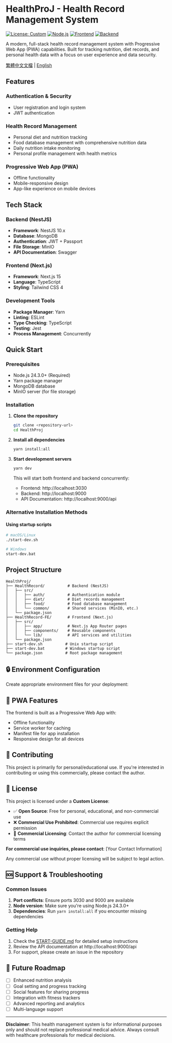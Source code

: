 # HealthProJ - Health Record Management System

[![License: Custom](https://img.shields.io/badge/License-Custom-blue.svg)](LICENSE)
[![Node.js](https://img.shields.io/badge/Node.js-24.3.0-green.svg)](https://nodejs.org/)
[![Frontend](https://img.shields.io/badge/Frontend-Next.js%2015-black.svg)](https://nextjs.org/)
[![Backend](https://img.shields.io/badge/Backend-NestJS-red.svg)](https://nestjs.com/)

A modern, full-stack health record management system with Progressive Web App (PWA) capabilities. Built for tracking nutrition, diet records, and personal health data with a focus on user experience and data security.

[繁體中文文檔](README.zh-TW.md) | [English](README.md)

## Features

### Authentication & Security
- User registration and login system
- JWT authentication

### Health Record Management
- Personal diet and nutrition tracking
- Food database management with comprehensive nutrition data
- Daily nutrition intake monitoring
- Personal profile management with health metrics

### Progressive Web App (PWA)
- Offline functionality
- Mobile-responsive design
- App-like experience on mobile devices

## Tech Stack

### Backend (NestJS)
- **Framework**: NestJS 10.x
- **Database**: MongoDB
- **Authentication**: JWT + Passport
- **File Storage**: MinIO
- **API Documentation**: Swagger

### Frontend (Next.js)
- **Framework**: Next.js 15
- **Language**: TypeScript
- **Styling**: Tailwind CSS 4

### Development Tools
- **Package Manager**: Yarn
- **Linting**: ESLint
- **Type Checking**: TypeScript
- **Testing**: Jest
- **Process Management**: Concurrently

## Quick Start

### Prerequisites

- Node.js 24.3.0+ (Required)
- Yarn package manager
- MongoDB database
- MinIO server (for file storage)

### Installation

1. **Clone the repository**
   ```bash
   git clone <repository-url>
   cd HealthProj
   ```

2. **Install all dependencies**
   ```bash
   yarn install:all
   ```

3. **Start development servers**
   ```bash
   yarn dev
   ```

   This will start both frontend and backend concurrently:
   - Frontend: http://localhost:3030
   - Backend: http://localhost:9000
   - API Documentation: http://localhost:9000/api

### Alternative Installation Methods

#### Using startup scripts
```bash
# macOS/Linux
./start-dev.sh

# Windows
start-dev.bat
```

## Project Structure

```
HealthProj/
├── HealthRecord/          # Backend (NestJS)
│   ├── src/
│   │   ├── auth/          # Authentication module
│   │   ├── diet/          # Diet records management
│   │   ├── food/          # Food database management
│   │   └── common/        # Shared services (MinIO, etc.)
│   └── package.json
├── HealthRecord-FE/       # Frontend (Next.js)
│   ├── src/
│   │   ├── app/           # Next.js App Router pages
│   │   ├── components/    # Reusable components
│   │   └── lib/           # API services and utilities
│   └── package.json
├── start-dev.sh          # Unix startup script
├── start-dev.bat         # Windows startup script
└── package.json          # Root package management
```

## 🔒 Environment Configuration

Create appropriate environment files for your deployment:

## 📱 PWA Features

The frontend is built as a Progressive Web App with:
- Offline functionality
- Service worker for caching
- Manifest file for app installation
- Responsive design for all devices

## 🤝 Contributing

This project is primarily for personal/educational use. If you're interested in contributing or using this commercially, please contact the author.

## 📄 License

This project is licensed under a **Custom License**:

- ✅ **Open Source**: Free for personal, educational, and non-commercial use
- ❌ **Commercial Use Prohibited**: Commercial use requires explicit permission
- 💼 **Commercial Licensing**: Contact the author for commercial licensing terms

**For commercial use inquiries, please contact**: [Your Contact Information]

Any commercial use without proper licensing will be subject to legal action.

## 🆘 Support & Troubleshooting

### Common Issues

1. **Port conflicts**: Ensure ports 3030 and 9000 are available
2. **Node version**: Make sure you're using Node.js 24.3.0+
3. **Dependencies**: Run `yarn install:all` if you encounter missing dependencies

### Getting Help

1. Check the [START-GUIDE.md](START-GUIDE.md) for detailed setup instructions
2. Review the API documentation at http://localhost:9000/api
3. For support, please create an issue in the repository

## 🎯 Future Roadmap

- [ ] Enhanced nutrition analysis
- [ ] Goal setting and progress tracking
- [ ] Social features for sharing progress
- [ ] Integration with fitness trackers
- [ ] Advanced reporting and analytics
- [ ] Multi-language support

---

**Disclaimer**: This health management system is for informational purposes only and should not replace professional medical advice. Always consult with healthcare professionals for medical decisions. 